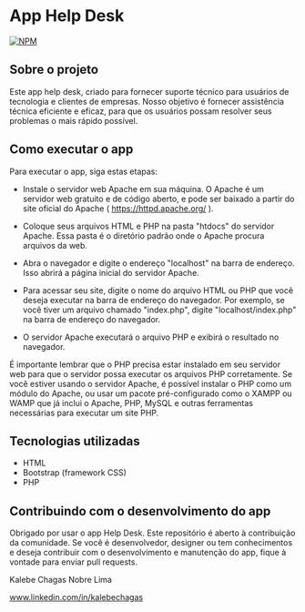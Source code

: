 #  App Help Desk
[![NPM](https://img.shields.io/npm/l/react)](https://github.com/kalebechagas/App_Help_Desk/blob/main/LICENSE)

## Sobre o projeto

Este app help desk, criado para fornecer suporte técnico para usuários de tecnologia e clientes de empresas. Nosso objetivo é fornecer assistência técnica eficiente e eficaz, para que os usuários possam resolver seus problemas o mais rápido possível.

## Como executar o app

Para executar o app, siga estas etapas:

- Instale o servidor web Apache em sua máquina. O Apache é um servidor web gratuito e de código aberto, e pode ser baixado a partir do site oficial do Apache ( https://httpd.apache.org/ ).

- Coloque seus arquivos HTML e PHP na pasta "htdocs" do servidor Apache. Essa pasta é o diretório padrão onde o Apache procura arquivos da web.

- Abra o navegador e digite o endereço "localhost" na barra de endereço. Isso abrirá a página inicial do servidor Apache.

- Para acessar seu site, digite o nome do arquivo HTML ou PHP que você deseja executar na barra de endereço do navegador. Por exemplo, se você tiver um arquivo chamado "index.php", digite "localhost/index.php" na barra de endereço do navegador.

- O servidor Apache executará o arquivo PHP e exibirá o resultado no navegador.

É importante lembrar que o PHP precisa estar instalado em seu servidor web para que o servidor possa executar os arquivos PHP corretamente. Se você estiver usando o servidor Apache, é possível instalar o PHP como um módulo do Apache, ou usar um pacote pré-configurado como o XAMPP ou WAMP que já inclui o Apache, PHP, MySQL e outras ferramentas necessárias para executar um site PHP.

## Tecnologias utilizadas
- HTML
- Bootstrap (framework CSS)
- PHP

## Contribuindo com o desenvolvimento do app

Obrigado por usar o app Help Desk. Este repositório é aberto à contribuição da comunidade. Se você é desenvolvedor, designer ou tem conhecimentos e deseja contribuir com o desenvolvimento e manutenção do app, fique à vontade para enviar pull requests.

Kalebe Chagas Nobre Lima

www.linkedin.com/in/kalebechagas

